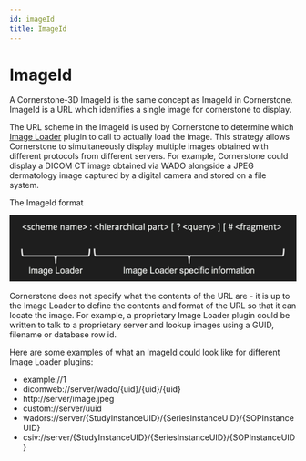 ```yaml
---
id: imageId
title: ImageId
---
```



# ImageId

A Cornerstone-3D ImageId is the same concept as ImageId in Cornerstone. ImageId is a URL which identifies a single image for cornerstone to display.

The URL scheme in the ImageId is used by Cornerstone to determine which [Image Loader](./imageLoader.md) plugin to call to actually load the image. This strategy allows Cornerstone to simultaneously display multiple images obtained with different protocols from different servers. For example, Cornerstone could display a DICOM CT image obtained via WADO alongside a JPEG dermatology image captured by a digital camera and stored on a file system.

The ImageId format

![image-id-format](./../../assets/image-id-format.png)



Cornerstone does not specify what the contents of the URL are - it is up to the Image Loader to define the contents and format of the URL so that it can locate the image. For example, a proprietary Image Loader plugin could be written to talk to a proprietary server and lookup images using a GUID, filename or database row id.

Here are some examples of what an ImageId could look like for different Image Loader plugins:

- example://1
- dicomweb://server/wado/{uid}/{uid}/{uid}
- http://server/image.jpeg
- custom://server/uuid
- wadors://server/{StudyInstanceUID}/{SeriesInstanceUID}/{SOPInstanceUID}
- csiv://server/{StudyInstanceUID}/{SeriesInstanceUID}/{SOPInstanceUID}

